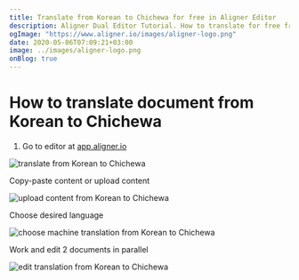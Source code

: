 ```yaml
---
title: Translate from Korean to Chichewa for free in Aligner Editor
description: Aligner Dual Editor Tutorial. How to translate for free from Korean to Chichewa. Aligner is multilingual document management platform. 
ogImage: "https://www.aligner.io/images/aligner-logo.png"
date: 2020-05-06T07:09:21+03:00
image: ../images/aligner-logo.png
onBlog: true
---
```


# How to translate document from Korean to Chichewa

1. Go to editor at [app.aligner.io](https://app.aligner.io "Aligner App web page")

![translate from Korean to Chichewa](../aligner-blank-editor.png "translate from Korean to Chichewa")

Copy-paste content or upload content

![upload content from Korean to Chichewa](../aligner-uploaded-document.png "upload content from Korean to Chichewa")

Choose desired language

![choose machine translation from Korean to Chichewa](../aligner-language-dropdown.png "choose machine translation from Korean to Chichewa")

Work and edit 2 documents in parallel

![edit translation from Korean to Chichewa](../aligner-double-sitded-editor.png "edit translation from Korean to Chichewa")


